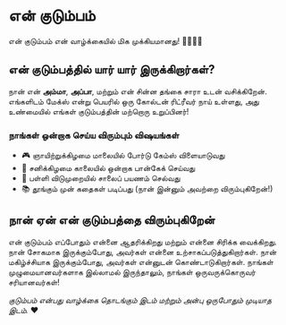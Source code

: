 # என் குடும்பம்

என் குடும்பம் என் வாழ்க்கையில் மிக முக்கியமானது! 👨‍👩‍👧‍👦

## என் குடும்பத்தில் யார் யார் இருக்கிறார்கள்?

நான் என் **அம்மா**, **அப்பா**, மற்றும் என் சின்ன தங்கை சாரா உடன் வசிக்கிறேன். எங்களிடம் மேக்ஸ் என்று பெயரில் ஒரு கோல்டன் ரிட்ரீவர் நாய் உள்ளது, அது உண்மையில் எங்கள் குடும்பத்தின் மற்றொரு உறுப்பினர்!

### நாங்கள் ஒன்றாக செய்ய விரும்பும் விஷயங்கள்

- 🎮 ஞாயிற்றுக்கிழமை மாலையில் போர்டு கேம்ஸ் விளையாடுவது
- 🍳 சனிக்கிழமை காலையில் ஒன்றாக பான்கேக் செய்வது
- 🚗 பள்ளி விடுமுறையில் சாலைப் பயணம் செல்வது
- 📚 தூங்கும் முன் கதைகள் படிப்பது (நான் இன்னும் அவற்றை விரும்புகிறேன்!)

## நான் ஏன் என் குடும்பத்தை விரும்புகிறேன்

என் குடும்பம் எப்போதும் என்னை ஆதரிக்கிறது மற்றும் என்னை சிரிக்க வைக்கிறது. நான் சோகமாக இருக்கும்போது, அவர்கள் என்னை உற்சாகப்படுத்துகிறார்கள். நான் மகிழ்ச்சியாக இருக்கும்போது, அவர்கள் என்னுடன் கொண்டாடுகிறார்கள். நாங்கள் முழுமையானவர்களாக இல்லாமல் இருந்தாலும், நாங்கள் ஒருவருக்கொருவர் சரியானவர்கள்!

*குடும்பம் என்பது வாழ்க்கை தொடங்கும் இடம் மற்றும் அன்பு ஒருபோதும் முடியாத இடம்.* ❤️